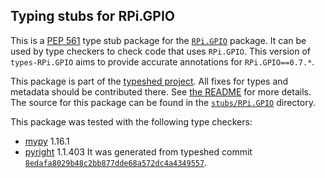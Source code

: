 ## Typing stubs for RPi.GPIO

This is a [PEP 561](https://peps.python.org/pep-0561/) type stub package for
the [`RPi.GPIO`](https://sourceforge.net/p/raspberry-gpio-python/code/) package. It can be used by type checkers
to check code that uses `RPi.GPIO`. This version of
`types-RPi.GPIO` aims to provide accurate annotations for
`RPi.GPIO==0.7.*`.

This package is part of the [typeshed project](https://github.com/python/typeshed).
All fixes for types and metadata should be contributed there.
See [the README](https://github.com/python/typeshed/blob/main/README.md)
for more details. The source for this package can be found in the
[`stubs/RPi.GPIO`](https://github.com/python/typeshed/tree/main/stubs/RPi.GPIO)
directory.

This package was tested with the following type checkers:
* [mypy](https://github.com/python/mypy/) 1.16.1
* [pyright](https://github.com/microsoft/pyright) 1.1.403
It was generated from typeshed commit
[`8edafa8029b48c2bb877dde68a572dc4a4349557`](https://github.com/python/typeshed/commit/8edafa8029b48c2bb877dde68a572dc4a4349557).